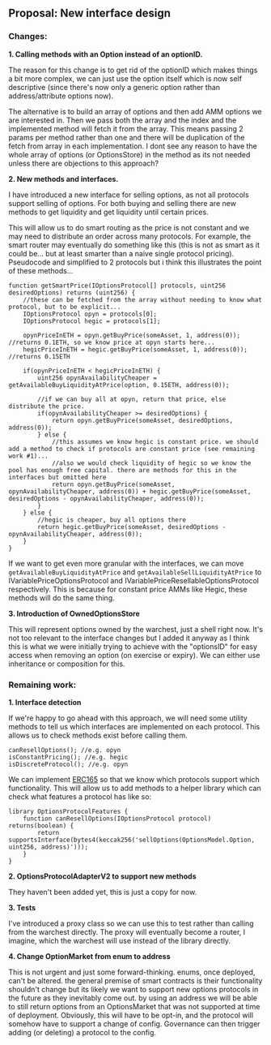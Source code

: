 ## Proposal: New interface design

### Changes:

**1. Calling methods with an Option instead of an optionID.**

The reason for this change is to get rid of the optionID which makes things a bit more complex, we can just use the option itself which is now self descriptive (since there's now only a generic option rather than address/attribute options now).

The alternative is to build an array of options and then add AMM options we are interested in. Then we pass both the array and the index and the implemented method will fetch it from the array. This means passing 2 params per method rather than one and there will be duplication of the fetch from array in each implementation. I dont see any reason to have the whole array  of options (or OptionsStore) in the method as its not needed unless there are objections to this approach?

**2. New methods and interfaces.**

I have introduced a new interface for selling options, as not all protocols support selling of options. For both buying and selling there are new methods to get liquidity and get liquidity until certain prices.

This will allow us to do smart routing as the price is not constant and we may need to distribute an order across many protocols. For example, the smart router may eventually do something like this (this is not as smart as it could be... but at least smarter than a naive single protocol pricing). Pseudocode and simplified to 2 protocols but i think this illustrates the point of these methods...

```
function getSmartPrice(IOptionsProtocol[] protocols, uint256 desiredOptions) returns (uint256) {
    //these can be fetched from the array without needing to know what protocol, but to be explicit...
    IOptionsProtocol opyn = protocols[0];
    IOptionsProtocol hegic = protocols[1];

    opynPriceInETH = opyn.getBuyPrice(someAsset, 1, address(0)); //returns 0.1ETH, so we know price at opyn starts here...
    hegicPriceInETH = hegic.getBuyPrice(someAsset, 1, address(0)); //returns 0.15ETH

    if(opynPriceInETH < hegicPriceInETH) {
        uint256 opynAvailabilityCheaper = getAvailableBuyLiquidityAtPrice(option, 0.15ETH, address(0));

        //if we can buy all at opyn, return that price, else distribute the price.
        if(opynAvailabilityCheaper >= desiredOptions) {
            return opyn.getBuyPrice(someAsset, desiredOptions, address(0));
        } else {
            //this assumes we know hegic is constant price. we should add a method to check if protocols are constant price (see remaining work #1)...
            //also we would check liquidity of hegic so we know the pool has enough free capital. there are methods for this in the interfaces but omitted here
            return opyn.getBuyPrice(someAsset, opynAvailabilityCheaper, address(0)) + hegic.getBuyPrice(someAsset, desiredOptions - opynAvailabilityCheaper, address(0));
        }
    } else {
        //hegic is cheaper, buy all options there
        return hegic.getBuyPrice(someAsset, desiredOptions - opynAvailabilityCheaper, address(0));
    }
}
```

If we want to get even more granular with the interfaces, we can move ```getAvailableBuyLiquidityAtPrice``` and ```getAvailableSellLiquidityAtPrice``` to IVariablePriceOptionsProtocol and IVariablePriceResellableOptionsProtocol respectively. This is because for constant price AMMs like Hegic, these methods will do the same thing.

**3. Introduction of OwnedOptionsStore**

This will represent options owned by the warchest, just a shell right now. It's not too relevant to the interface changes but I added it anyway as I think this is what we were initially trying to achieve with the "optionsID" for easy access when removing an option (on exercise or expiry). We can either use inheritance or composition for this.

### Remaining work:

**1. Interface detection**

If we're happy to go ahead with this approach, we will need some utility methods to tell us which interfaces are implemented on each protocol. This allows us to check methods exist before calling them.

```
canResellOptions(); //e.g. opyn
isConstantPricing(); //e.g. hegic
isDiscreteProtocol(); //e.g. opyn
```

We can implement [ERC165](https://github.com/ethereum/EIPs/pull/881) so that we know which protocols support which functionality. This will allow us to add methods to a helper library which can check what features a protocol has like so:

```
library OptionsProtocolFeatures {
    function canResellOptions(IOptionsProtocol protocol) returns(boolean) {
        return supportsInterface(bytes4(keccak256('sellOptions(OptionsModel.Option, uint256, address)')));
    }
}
```

**2. OptionsProtocolAdapterV2 to support new methods**

They haven't been added yet, this is just a copy for now.

**3. Tests**

I've introduced a proxy class so we can use this to test rather than calling from the warchest directly. The proxy will eventually become a router, I imagine, which the warchest will use instead of the library directly.

**4. Change OptionMarket from enum to address**

This is not urgent and just some forward-thinking. enums, once deployed, can't be altered. the general premise of smart contracts is their functionality shouldn't change but its likely we want to support new options protocols in the future as they inevitably come out. by using an address we will be able to still return options from an OptionsMarket that was not supported at time of deployment. Obviously, this will have to be opt-in, and the protocol will somehow have to support a change of config. Governance can then trigger adding (or deleting) a protocol to the config.
